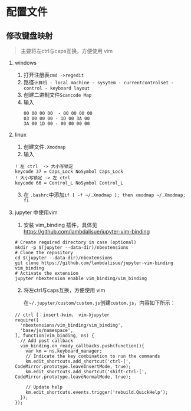 # 配置文件

## 修改键盘映射
> 主要将左ctrl与caps互换，方便使用 vim


1. windows
    1. 打开注册表`cmd ->regedit`
    2. 路径`计算机 - local machine - sysytem - currentcontrolset - control - keyboard layout`
    3. 创建二进制文件`Scancode Map`
    4. 输入
        ```
        00 00 00 00  - 00 00 00 00
        03 00 00 00 - 1D 00 3A 00
        3A 00 1D 00 - 00 00 00 00
        ```
2. linux
    1. 创建文件`.Xmodmap`
    2. 输入
    ```
    ! 左 ctrl  -> 大小写锁定
    keycode 37 = Caps_Lock NoSymbol Caps_Lock
    ! 大小写锁定 -> 左 ctrl
    keycode 66 = Control_L NoSymbol Control_L
    ```
    3. 在 `.bashrc`中添加`if [ -f ~/.Xmodmap ]; then xmodmap ~/.Xmodmap; fi`
    
3. jupyter 中使用vim
    1. 安装 vim_binding 插件，具体见 https://github.com/lambdalisue/jupyter-vim-binding
    ```
    # Create required directory in case (optional)
    mkdir -p $(jupyter --data-dir)/nbextensions
    # Clone the repository
    cd $(jupyter --data-dir)/nbextensions
    git clone https://github.com/lambdalisue/jupyter-vim-binding vim_binding
    # Activate the extension
    jupyter nbextension enable vim_binding/vim_binding
    ```

    2. 将左ctrl与caps互换，方便使用 vim

       在`~/.jupyter/custom/custom.js`创建`custom.js`，内容如下所示：

    ```
    // ctrl [：insert-》vim， vim-》jupyter
    require([
      'nbextensions/vim_binding/vim_binding',
      'base/js/namespace',
    ], function(vim_binding, ns) {
      // Add post callback
      vim_binding.on_ready_callbacks.push(function(){
        var km = ns.keyboard_manager;
        // Indicate the key combination to run the commands
        km.edit_shortcuts.add_shortcut('ctrl-[', CodeMirror.prototype.leaveInsertMode, true);
        km.edit_shortcuts.add_shortcut('shift-ctrl-[', CodeMirror.prototype.leaveNormalMode, true);

        // Update help
        km.edit_shortcuts.events.trigger('rebuild.QuickHelp');
      });
    });
    ```

